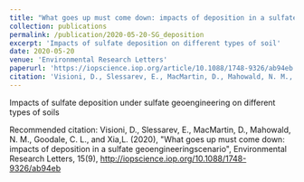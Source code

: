 ```yaml
---
title: "What goes up must come down: impacts of deposition in a sulfate geoengineering scenario"
collection: publications
permalink: /publication/2020-05-20-SG_deposition
excerpt: 'Impacts of sulfate deposition on different types of soil'
date: 2020-05-20
venue: 'Environmental Research Letters'
paperurl: 'https://iopscience.iop.org/article/10.1088/1748-9326/ab94eb'
citation: 'Visioni, D., Slessarev, E., MacMartin, D., Mahowald, N. M., Goodale, C. L., and Xia,L. (2020), &quot;What goes up must come down: impacts of deposition in a sulfate geoengineeringscenario&quot;, Environmental Research Letters, 15(9), http://iopscience.iop.org/10.1088/1748-9326/ab94eb'
---
```

Impacts of sulfate deposition under sulfate geoengineering on different types of soils

Recommended citation: Visioni, D., Slessarev, E., MacMartin, D., Mahowald, N. M., Goodale, C. L., and Xia,L. (2020), &quot;What goes up must come down: impacts of deposition in a sulfate geoengineeringscenario&quot;, Environmental Research Letters, 15(9), http://iopscience.iop.org/10.1088/1748-9326/ab94eb